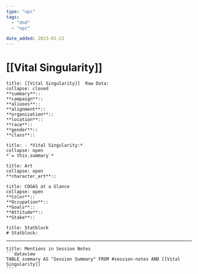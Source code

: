 ```yaml
---
type: "npc"
tags:
  - "dnd"
  - "npc"

date_added: 2023-01-23
---
```

# [[Vital Singularity]]

```ad-example
title: [[Vital Singularity]]  Raw Data:
collapse: closed
**summary**:: 
**campaign**:: 
**aliases**:: 
**alignment**::
**organization**::
**location**::
**race**::
**gender**::
**class**::
```
```ad-quote
title: - *Vital Singularity:*
collapse: open
*`= this.summary`*
```

```ad-hint
title: Art
collapse: open
**character_art**:: 
```

```ad-summary
title: COGAS at a Glance
collapse: open
**Color**:: 
**Occupation**::
**Goals**::
**Attitude**::
**Stake**::
```

```ad-caution
title: Statblock
# Statblock:
```


---
````ad-example
title: Mentions in Session Notes
```dataview
TABLE summary AS "Session Summary" FROM #session-notes AND [[Vital Singularity]]
```
````